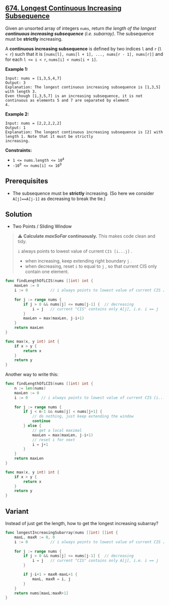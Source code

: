 ## [674. Longest Continuous Increasing Subsequence](https://leetcode.com/problems/longest-continuous-increasing-subsequence/)


Given an unsorted array of integers `nums`, return _the length of the longest **continuous increasing subsequence** (i.e. subarray)_. The subsequence must be **strictly** increasing.

A **continuous increasing subsequence** is defined by two indices `l` and `r` (`l < r`) such that it is `[nums[l], nums[l + 1], ..., nums[r - 1], nums[r]]` and for each `l <= i < r`, `nums[i] < nums[i + 1]`.

**Example 1:**

```
Input: nums = [1,3,5,4,7]
Output: 3
Explanation: The longest continuous increasing subsequence is [1,3,5] with length 3.
Even though [1,3,5,7] is an increasing subsequence, it is not continuous as elements 5 and 7 are separated by element
4.
```

**Example 2:**

```
Input: nums = [2,2,2,2,2]
Output: 1
Explanation: The longest continuous increasing subsequence is [2] with length 1. Note that it must be strictly
increasing.
```

**Constraints:**

*   <code>1 <= nums.length <= 10<sup>4</sup></code>
*   <code>-10<sup>9</sup> <= nums[i] <= 10<sup>9</sup></code>



## Prerequisites

- The subsequence must be **strictly** increasing. (So here we consider `A[j]==A[j-1]` as decreasing to break the tie.)



## Solution

- Two Points / Sliding Window

> ⚠️ **Calculate *maxSoFar* continuously.** This makes code clean and tidy.
>
> `i` always points to lowest value of current `CIS [i...j]` .
>
> - when increasing, keep extending right boundary `j` .
> - when decreasing, reset `i` to equal to `j` , so that current CIS only contain one element.

```go
func findLengthOfLCIS(nums []int) int {
    maxLen := 0
    i := 0          // i always points to lowest value of current CIS [i...j]
    
    for j := range nums {
        if j > 0 && nums[j] <= nums[j-1] {  // decreasing
            i = j   // current "CIS" contains only A[j], i.e. i == j
        }
        maxLen = max(maxLen, j-i+1)
    }
    return maxLen
}

func max(x, y int) int {
    if x > y {
        return x
    }
    return y
}
```

Another way to write this:

```go
func findLengthOfLCIS(nums []int) int {
    n := len(nums)
    maxLen := 0
    i := 0      // i always points to lowest value of current CIS [i...j]
    
    for j := range nums {
        if j < n-1 && nums[j] < nums[j+1] {
            // do nothing, just keep extending the window
            continue
        } else {
            // get a local maximal
            maxLen = max(maxLen, j-i+1)
            // reset i for next
            i = j+1
        }
    }
    return maxLen
}

func max(x, y int) int {
    if x > y {
        return x
    }
    return y
}
```



## Variant

Instead of just get the length, how to get the longest increasing subarray?

```go
func longestIncreasingSubarray(nums []int) []int {
	maxL, maxR := 0, 0
    i := 0          // i always points to lowest value of current CIS [i...j]
    
    for j := range nums {
        if j > 0 && nums[j] <= nums[j-1] {  // decreasing
            i = j   // current "CIS" contains only A[j], i.e. i == j
        }

		if j-i+1 > maxR-maxL+1 {
			maxL, maxR = i, j
		}
    }
    return nums[maxL:maxR+1]
}
```

